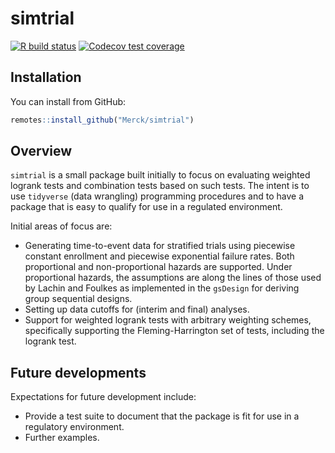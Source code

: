 # simtrial

<!-- badges: start -->
[![R build status](https://github.com/Merck/simtrial/workflows/R-CMD-check/badge.svg)](https://github.com/Merck/simtrial/actions)
[![Codecov test coverage](https://codecov.io/gh/Merck/simtrial/branch/main/graph/badge.svg)](https://app.codecov.io/gh/Merck/simtrial?branch=main)
<!-- badges: end -->

## Installation

You can install from GitHub:

```r
remotes::install_github("Merck/simtrial")
```

## Overview

`simtrial` is a small package built initially to focus on evaluating weighted logrank tests and combination tests based on such tests. The intent is to use `tidyverse` (data wrangling) programming procedures and to have a package that is easy to qualify for use in a regulated environment.

Initial areas of focus are:

- Generating time-to-event data for stratified trials using piecewise constant enrollment and piecewise exponential failure rates. Both proportional and non-proportional hazards are supported.
Under proportional hazards, the assumptions are along the lines of those used by Lachin and Foulkes as implemented in the `gsDesign` for deriving group sequential designs.
- Setting up data cutoffs for (interim and final) analyses.
- Support for weighted logrank tests with arbitrary weighting schemes, specifically supporting the Fleming-Harrington set of tests, including the logrank test.

## Future developments

Expectations for future development include:

- Provide a test suite to document that the package is fit for use in a regulatory environment.
- Further examples.
